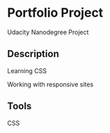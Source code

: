 # Portfolio Project
Udacity Nanodegree Project

## Description
Learning CSS

Working with responsive sites

## Tools
CSS
